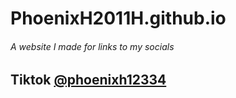 # PhoenixH2011H.github.io
###### A website I made for links to my socials

## Tiktok [@phoenixh12334](https://www.tiktok.com/@phoenixh12334) 

